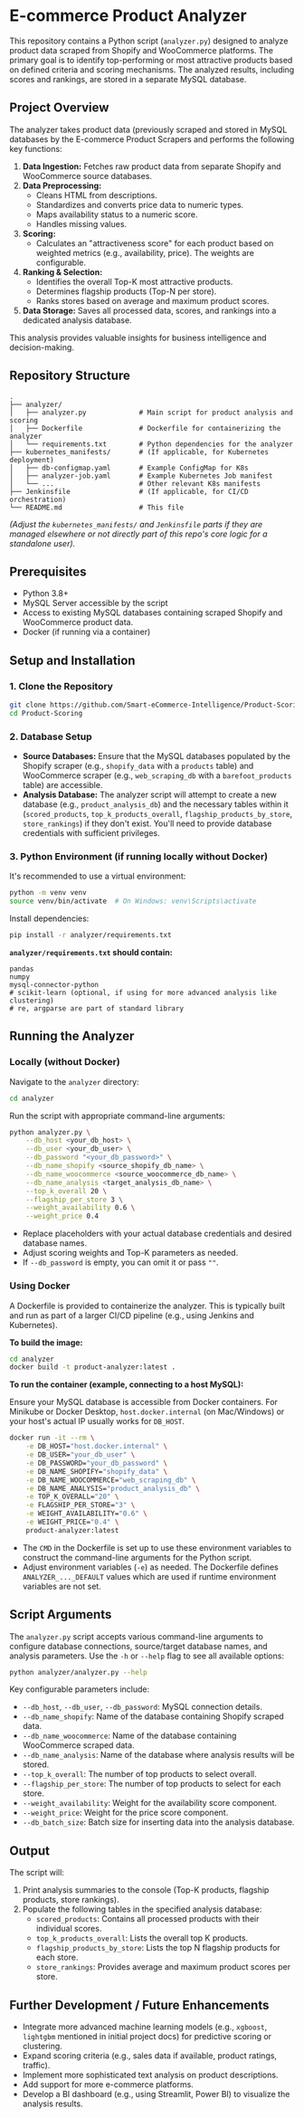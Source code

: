 # E-commerce Product Analyzer

This repository contains a Python script (`analyzer.py`) designed to analyze product data scraped from Shopify and WooCommerce platforms. The primary goal is to identify top-performing or most attractive products based on defined criteria and scoring mechanisms. The analyzed results, including scores and rankings, are stored in a separate MySQL database.

## Project Overview

The analyzer takes product data (previously scraped and stored in MySQL databases by the E-commerce Product Scrapers and performs the following key functions:

1.  **Data Ingestion:** Fetches raw product data from separate Shopify and WooCommerce source databases.
2.  **Data Preprocessing:**
    *   Cleans HTML from descriptions.
    *   Standardizes and converts price data to numeric types.
    *   Maps availability status to a numeric score.
    *   Handles missing values.
3.  **Scoring:**
    *   Calculates an "attractiveness score" for each product based on weighted metrics (e.g., availability, price). The weights are configurable.
4.  **Ranking & Selection:**
    *   Identifies the overall Top-K most attractive products.
    *   Determines flagship products (Top-N per store).
    *   Ranks stores based on average and maximum product scores.
5.  **Data Storage:** Saves all processed data, scores, and rankings into a dedicated analysis database.

This analysis provides valuable insights for business intelligence and decision-making.

## Repository Structure

```
.
├── analyzer/
│   ├── analyzer.py             # Main script for product analysis and scoring
│   ├── Dockerfile              # Dockerfile for containerizing the analyzer
│   └── requirements.txt        # Python dependencies for the analyzer
├── kubernetes_manifests/       # (If applicable, for Kubernetes deployment)
│   ├── db-configmap.yaml       # Example ConfigMap for K8s
│   ├── analyzer-job.yaml       # Example Kubernetes Job manifest
│   └── ...                     # Other relevant K8s manifests
├── Jenkinsfile                 # (If applicable, for CI/CD orchestration)
└── README.md                   # This file
```
*(Adjust the `kubernetes_manifests/` and `Jenkinsfile` parts if they are managed elsewhere or not directly part of this repo's core logic for a standalone user).*

## Prerequisites

*   Python 3.8+
*   MySQL Server accessible by the script
*   Access to existing MySQL databases containing scraped Shopify and WooCommerce product data.
*   Docker (if running via a container)

## Setup and Installation

### 1. Clone the Repository

```bash
git clone https://github.com/Smart-eCommerce-Intelligence/Product-Scoring
cd Product-Scoring
```

### 2. Database Setup

*   **Source Databases:** Ensure that the MySQL databases populated by the Shopify scraper (e.g., `shopify_data` with a `products` table) and WooCommerce scraper (e.g., `web_scraping_db` with a `barefoot_products` table) are accessible.
*   **Analysis Database:** The analyzer script will attempt to create a new database (e.g., `product_analysis_db`) and the necessary tables within it (`scored_products`, `top_k_products_overall`, `flagship_products_by_store`, `store_rankings`) if they don't exist. You'll need to provide database credentials with sufficient privileges.

### 3. Python Environment (if running locally without Docker)

It's recommended to use a virtual environment:

```bash
python -m venv venv
source venv/bin/activate  # On Windows: venv\Scripts\activate
```

Install dependencies:

```bash
pip install -r analyzer/requirements.txt
```

**`analyzer/requirements.txt` should contain:**

```
pandas
numpy
mysql-connector-python
# scikit-learn (optional, if using for more advanced analysis like clustering)
# re, argparse are part of standard library
```

## Running the Analyzer

### Locally (without Docker)

Navigate to the `analyzer` directory:
```bash
cd analyzer
```
Run the script with appropriate command-line arguments:
```bash
python analyzer.py \
    --db_host <your_db_host> \
    --db_user <your_db_user> \
    --db_password "<your_db_password>" \
    --db_name_shopify <source_shopify_db_name> \
    --db_name_woocommerce <source_woocommerce_db_name> \
    --db_name_analysis <target_analysis_db_name> \
    --top_k_overall 20 \
    --flagship_per_store 3 \
    --weight_availability 0.6 \
    --weight_price 0.4
```
*   Replace placeholders with your actual database credentials and desired database names.
*   Adjust scoring weights and Top-K parameters as needed.
*   If `--db_password` is empty, you can omit it or pass `""`.

### Using Docker

A Dockerfile is provided to containerize the analyzer. This is typically built and run as part of a larger CI/CD pipeline (e.g., using Jenkins and Kubernetes).

**To build the image:**

```bash
cd analyzer
docker build -t product-analyzer:latest .
```

**To run the container (example, connecting to a host MySQL):**

Ensure your MySQL database is accessible from Docker containers. For Minikube or Docker Desktop, `host.docker.internal` (on Mac/Windows) or your host's actual IP usually works for `DB_HOST`.

```bash
docker run -it --rm \
    -e DB_HOST="host.docker.internal" \
    -e DB_USER="your_db_user" \
    -e DB_PASSWORD="your_db_password" \
    -e DB_NAME_SHOPIFY="shopify_data" \
    -e DB_NAME_WOOCOMMERCE="web_scraping_db" \
    -e DB_NAME_ANALYSIS="product_analysis_db" \
    -e TOP_K_OVERALL="20" \
    -e FLAGSHIP_PER_STORE="3" \
    -e WEIGHT_AVAILABILITY="0.6" \
    -e WEIGHT_PRICE="0.4" \
    product-analyzer:latest
```
*   The `CMD` in the Dockerfile is set up to use these environment variables to construct the command-line arguments for the Python script.
*   Adjust environment variables (`-e`) as needed. The Dockerfile defines `ANALYZER_..._DEFAULT` values which are used if runtime environment variables are not set.

## Script Arguments

The `analyzer.py` script accepts various command-line arguments to configure database connections, source/target database names, and analysis parameters. Use the `-h` or `--help` flag to see all available options:

```bash
python analyzer/analyzer.py --help
```

Key configurable parameters include:

*   `--db_host`, `--db_user`, `--db_password`: MySQL connection details.
*   `--db_name_shopify`: Name of the database containing Shopify scraped data.
*   `--db_name_woocommerce`: Name of the database containing WooCommerce scraped data.
*   `--db_name_analysis`: Name of the database where analysis results will be stored.
*   `--top_k_overall`: The number of top products to select overall.
*   `--flagship_per_store`: The number of top products to select for each store.
*   `--weight_availability`: Weight for the availability score component.
*   `--weight_price`: Weight for the price score component.
*   `--db_batch_size`: Batch size for inserting data into the analysis database.

## Output

The script will:

1.  Print analysis summaries to the console (Top-K products, flagship products, store rankings).
2.  Populate the following tables in the specified analysis database:
    *   `scored_products`: Contains all processed products with their individual scores.
    *   `top_k_products_overall`: Lists the overall top K products.
    *   `flagship_products_by_store`: Lists the top N flagship products for each store.
    *   `store_rankings`: Provides average and maximum product scores per store.

## Further Development / Future Enhancements

*   Integrate more advanced machine learning models (e.g., `xgboost`, `lightgbm` mentioned in initial project docs) for predictive scoring or clustering.
*   Expand scoring criteria (e.g., sales data if available, product ratings, traffic).
*   Implement more sophisticated text analysis on product descriptions.
*   Add support for more e-commerce platforms.
*   Develop a BI dashboard (e.g., using Streamlit, Power BI) to visualize the analysis results.

